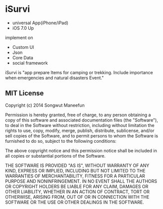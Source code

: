 iSurvi
======
- universal App(iPhone/iPad)
- iOS 7.0 Up

implement on
- Custom UI
- Json
- Core Data 
- social framework

iSurvi is  "app prepare Items for camping or trekking. Include importance when emergencies and natural disasters Event." 



## MIT License

Copyright (c) 2014 Songwut Maneefun

Permission is hereby granted, free of charge, to any person obtaining a copy
of this software and associated documentation files (the "Software"), to deal
in the Software without restriction, including without limitation the rights
to use, copy, modify, merge, publish, distribute, sublicense, and/or sell
copies of the Software, and to permit persons to whom the Software is
furnished to do so, subject to the following conditions:

The above copyright notice and this permission notice shall be included in
all copies or substantial portions of the Software.

THE SOFTWARE IS PROVIDED "AS IS", WITHOUT WARRANTY OF ANY KIND, EXPRESS OR
IMPLIED, INCLUDING BUT NOT LIMITED TO THE WARRANTIES OF MERCHANTABILITY,
FITNESS FOR A PARTICULAR PURPOSE AND NONINFRINGEMENT. IN NO EVENT SHALL THE
AUTHORS OR COPYRIGHT HOLDERS BE LIABLE FOR ANY CLAIM, DAMAGES OR OTHER
LIABILITY, WHETHER IN AN ACTION OF CONTRACT, TORT OR OTHERWISE, ARISING FROM,
OUT OF OR IN CONNECTION WITH THE SOFTWARE OR THE USE OR OTHER DEALINGS IN
THE SOFTWARE.
